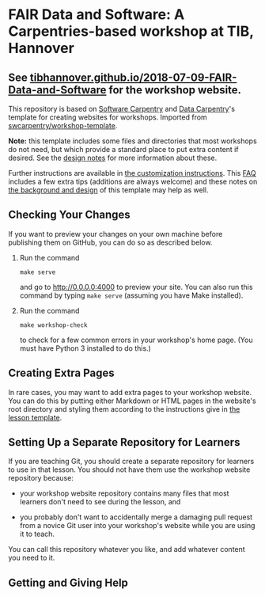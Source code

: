 # FAIR Data and Software: A Carpentries-based workshop at TIB, Hannover

## See [tibhannover.github.io/2018-07-09-FAIR-Data-and-Software](https://tibhannover.github.io/2018-07-09-FAIR-Data-and-Software/) for the workshop website.

This repository is based on [Software Carpentry][swc-site] and [Data Carpentry][dc-site]'s
template for creating websites for workshops.
Imported from [swcarpentry/workshop-template](https://github.com/swcarpentry/workshop-template).

**Note:**
this template includes some files and directories that most workshops do not need,
but which provide a standard place to put extra content if desired.
See the [design notes][design] for more information about these.

Further instructions are available in [the customization instructions][customization].
This [FAQ][faq] includes a few extra tips (additions are always welcome)
and these notes on [the background and design][design] of this template may help as well.

## Checking Your Changes

If you want to preview your changes on your own machine before publishing them on GitHub,
you can do so as described below.

1.  Run the command

    ~~~
    make serve
    ~~~

    and go to <http://0.0.0.0:4000> to preview your site.
    You can also run this command by typing `make serve`
    (assuming you have Make installed).

3.  Run the command

    ~~~
    make workshop-check
    ~~~

    to check for a few common errors in your workshop's home page.
    (You must have Python 3 installed to do this.)

## Creating Extra Pages

In rare cases,
you may want to add extra pages to your workshop website.
You can do this by putting either Markdown or HTML pages in the website's root directory
and styling them according to the instructions give in
[the lesson template][lesson-example].

## Setting Up a Separate Repository for Learners

If you are teaching Git,
you should create a separate repository for learners to use in that lesson.
You should not have them use the workshop website repository because:

*   your workshop website repository contains many files
    that most learners don't need to see during the lesson,
    and

*   you probably don't want to accidentally merge
    a damaging pull request from a novice Git user
    into your workshop's website while you are using it to teach.

You can call this repository whatever you like,
and add whatever content you need to it.

## Getting and Giving Help

[customization]: https://swcarpentry.github.io/workshop-template/customization/
[design]: https://swcarpentry.github.io/workshop-template/design/
[faq]: https://swcarpentry.github.io/workshop-template/faq/
[lesson-example]: https://swcarpentry.github.io/lesson-example/
[dc-site]: http://datacarpentry.org
[swc-site]: http://software-carpentry.org
